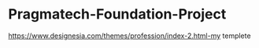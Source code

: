 # Pragmatech-Foundation-Project
https://www.designesia.com/themes/profession/index-2.html-my templete
